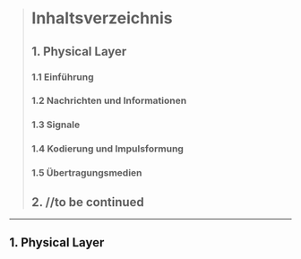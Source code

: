 > # Inhaltsverzeichnis
> ## 1. Physical Layer
> ### 1.1 Einführung
> ### 1.2 Nachrichten und Informationen
> ### 1.3 Signale
> ### 1.4 Kodierung und Impulsformung
> ### 1.5 Übertragungsmedien
> ## 2. //to be continued

---

## 1. Physical Layer
###  
<!--stackedit_data:
eyJoaXN0b3J5IjpbLTM5NzIwNDE4NywxNTY2OTA1ODY1XX0=
-->